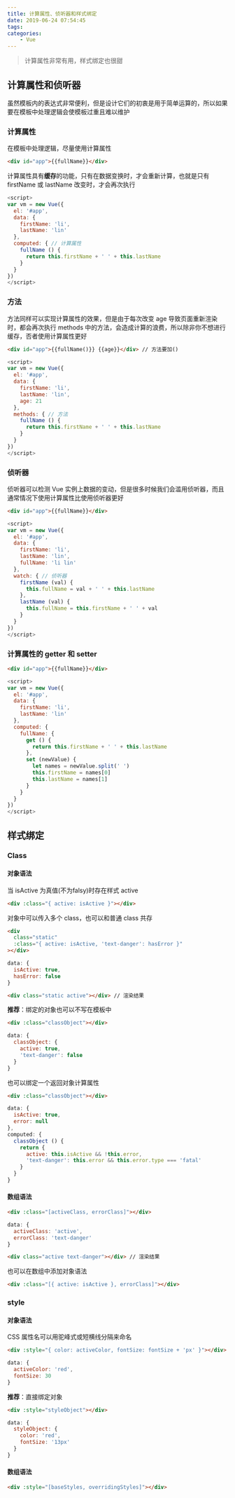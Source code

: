 ```yaml
---
title: 计算属性、侦听器和样式绑定
date: 2019-06-24 07:54:45
tags:
categories:
	- Vue
---
```


> 计算属性非常有用，样式绑定也很甜

<!--more-->

## 计算属性和侦听器

虽然模板内的表达式非常便利，但是设计它们的初衷是用于简单运算的，所以如果要在模板中处理逻辑会使模板过重且难以维护

### 计算属性

在模板中处理逻辑，尽量使用计算属性

```html
<div id="app">{{fullName}}</div>
```

计算属性具有**缓存**的功能，只有在数据变换时，才会重新计算，也就是只有 firstName 或 lastName 改变时，才会再次执行

```javascript
<script>
var vm = new Vue({
  el: '#app',
  data: {
    firstName: 'li',
    lastName: 'lin'
  },
  computed: { // 计算属性
    fullName () {
      return this.firstName + ' ' + this.lastName
    }
  }
})
</script>
```

### 方法

方法同样可以实现计算属性的效果，但是由于每次改变 age 导致页面重新渲染时，都会再次执行 methods 中的方法，会造成计算的浪费，所以除非你不想进行缓存，否者使用计算属性更好

```html
<div id="app">{{fullName()}} {{age}}</div> // 方法要加()
```

```javascript
<script>
var vm = new Vue({
  el: '#app',
  data: {
    firstName: 'li',
    lastName: 'lin',
    age: 21
  },
  methods: { // 方法
    fullName () {
      return this.firstName + ' ' + this.lastName
    }
  }
})
</script>
```

### 侦听器

侦听器可以检测 Vue 实例上数据的变动，但是很多时候我们会滥用侦听器，而且通常情况下使用计算属性比使用侦听器更好

```html
<div id="app">{{fullName}}</div>
```

```javascript
<script>
var vm = new Vue({
  el: '#app',
  data: {
    firstName: 'li',
    lastName: 'lin',
    fullName: 'li lin'
  },
  watch: { // 侦听器
    firstName (val) {
      this.fullName = val + ' ' + this.lastName
    },
    lastName (val) {
      this.fullName = this.firstName + ' ' + val
    }
  }
})
</script>
```

### 计算属性的 getter 和 setter

```html
<div id="app">{{fullName}}</div>
```

```javascript
<script>
var vm = new Vue({
  el: '#app',
  data: {
    firstName: 'li',
    lastName: 'lin'
  },
  computed: {
    fullName: {
      get () {
        return this.firstName + ' ' + this.lastName
      },
      set (newValue) {
        let names = newValue.split(' ')
        this.firstName = names[0]
        this.lastName = names[1]
      }
    }
  }
})
</script>
```



## 样式绑定

### Class

#### 对象语法

当 isActive 为真值(不为falsy)时存在样式 active

```html
<div :class="{ active: isActive }"></div>

```

对象中可以传入多个 class，也可以和普通 class 共存

```html
<div
  class="static"
  :class="{ active: isActive, 'text-danger': hasError }"
></div>
```

```javascript
data: {
  isActive: true,
  hasError: false
}
```

```html
<div class="static active"></div> // 渲染结果
```

**推荐**：绑定的对象也可以不写在模板中

```html
<div :class="classObject"></div>
```

```javascript
data: {
  classObject: {
    active: true,
    'text-danger': false
  }
}
```

也可以绑定一个返回对象计算属性

```html
<div :class="classObject"></div>
```

```javascript
data: {
  isActive: true,
  error: null
},
computed: {
  classObject () {
    return {
      active: this.isActive && !this.error,
      'text-danger': this.error && this.error.type === 'fatal'
    }
  }
}
```

#### 数组语法

```html
<div :class="[activeClass, errorClass]"></div>
```

```javascript
data: {
  activeClass: 'active',
  errorClass: 'text-danger'
}
```

```html
<div class="active text-danger"></div> // 渲染结果
```

也可以在数组中添加对象语法

```html
<div :class="[{ active: isActive }, errorClass]"></div>
```

### style

#### 对象语法

CSS 属性名可以用驼峰式或短横线分隔来命名

```html
<div :style="{ color: activeColor, fontSize: fontSize + 'px' }"></div>
```

```javascript
data: {
  activeColor: 'red',
  fontSize: 30
}
```

**推荐**：直接绑定对象

```html
<div :style="styleObject"></div>
```

```javascript
data: {
  styleObject: {
    color: 'red',
    fontSize: '13px'
  }
}
```

#### 数组语法

```html
<div :style="[baseStyles, overridingStyles]"></div>
```